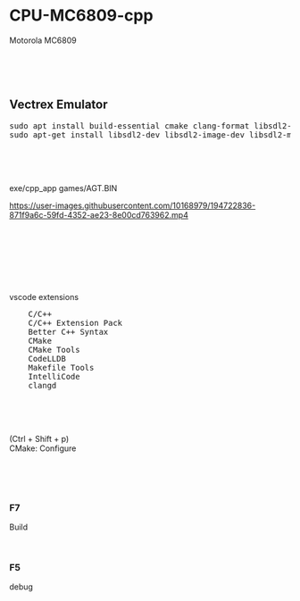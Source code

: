 # CPU-MC6809-cpp

Motorola MC6809

<br><br><br>

## Vectrex Emulator

<pre>
sudo apt install build-essential cmake clang-format libsdl2-gfx-dev  
sudo apt-get install libsdl2-dev libsdl2-image-dev libsdl2-mixer-dev libsdl2-net-dev libsdl2-ttf-dev
</pre>

<br><br><br>

exe/cpp_app games/AGT.BIN



https://user-images.githubusercontent.com/10168979/194722836-871f9a6c-59fd-4352-ae23-8e00cd763962.mp4




<br><br><br><br><br><br>

vscode extensions

<pre>
    C/C++
    C/C++ Extension Pack
    Better C++ Syntax
    CMake
    CMake Tools
    CodeLLDB
    Makefile Tools
    IntelliCode
    clangd
</pre>

<br><br><br>

(Ctrl + Shift + p)  
CMake: Configure

<br><br><br>

### F7

Build

<br>

### F5

debug

<br><br><br><br><br><br><br><br><br>
